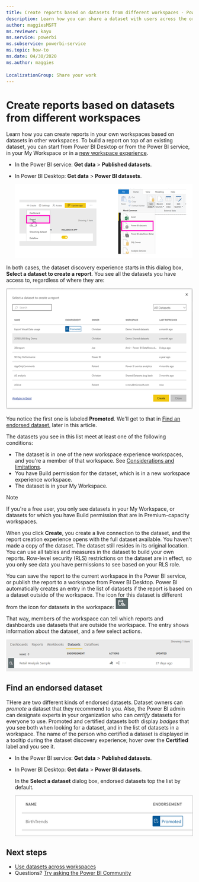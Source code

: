 ```yaml
---
title: Create reports based on datasets from different workspaces - Power BI
description: Learn how you can share a dataset with users across the organization. Then they can build reports based on your dataset in their own workspaces.
author: maggiesMSFT
ms.reviewer: kayu
ms.service: powerbi
ms.subservice: powerbi-service
ms.topic: how-to
ms.date: 04/30/2020
ms.author: maggies

LocalizationGroup: Share your work
---
```

# Create reports based on datasets from different workspaces

Learn how you can create reports in your own workspaces based on datasets in other workspaces. To build a report on top of an existing dataset, you can start from Power BI Desktop or from the Power BI service, in your My Workspace or in a [new workspace experience](../collaborate-share/service-create-the-new-workspaces.md).

- In the Power BI service: **Get data** > **Published datasets**.
- In Power BI Desktop: **Get data** > **Power BI datasets**.

    ![Connect to an existing dataset](media/service-datasets-across-workspaces/power-bi-connect-dataset-pk.png)
   
In both cases, the dataset discovery experience starts in this dialog box, **Select a dataset to create a report**. You see all the datasets you have access to, regardless of where they are:

![Select a dataset](media/service-datasets-across-workspaces/power-bi-select-dataset.png)

You notice the first one is labeled **Promoted**. We'll get to that in [Find an endorsed dataset](#find-an-endorsed-dataset), later in this article.

The datasets you see in this list meet at least one of the following conditions:

- The dataset is in one of the new workspace experience workspaces, and you're a member of that workspace. See [Considerations and limitations](service-datasets-across-workspaces.md#considerations-and-limitations).
- You have Build permission for the dataset, which is in a new workspace experience workspace.
- The dataset is in your My Workspace.

> [!NOTE]
> If you're a free user, you only see datasets in your My Workspace, or datasets for which you have Build permission that are in Premium-capacity workspaces.

When you click **Create**, you create a live connection to the dataset, and the report creation experience opens with the full dataset available. You haven't made a copy of the dataset. The dataset still resides in its original location. You can use all tables and measures in the dataset to build your own reports. Row-level security (RLS) restrictions on the dataset are in effect, so you only see data you have permissions to see based on your RLS role.

You can save the report to the current workspace in the Power BI service, or publish the report to a workspace from Power BI Desktop. Power BI automatically creates an entry in the list of datasets if the report is based on a dataset outside of the workspace. The icon for this dataset is different from the icon for datasets in the workspace: ![Shared dataset icon](media/service-datasets-discover-across-workspaces/power-bi-shared-dataset-icon.png)

That way, members of the workspace can tell which reports and dashboards use datasets that are outside the workspace. The entry shows information about the dataset, and a few select actions.

![Dataset actions](media/service-datasets-across-workspaces/power-bi-dataset-actions.png)

## Find an endorsed dataset

THere are two different kinds of endorsed datasets. Dataset owners can *promote* a dataset that they recommend to you. Also, the Power BI admin can designate experts in your organization who can *certify* datasets for everyone to use. Promoted and certified datasets both display *badges* that you see both when looking for a dataset, and in the list of datasets in a workspace. The name of the person who certified a dataset is displayed in a tooltip during the dataset discovery experience; hover over the **Certified** label and you see it.

- In the Power BI service: **Get data** > **Published datasets**.
- In Power BI Desktop: **Get data** > **Power BI datasets**.

    In the **Select a dataset** dialog box, endorsed datasets top the list by default. 

    ![Promoted dataset](media/service-datasets-discover-across-workspaces/power-bi-dataset-promoted.png)

## Next steps

- [Use datasets across workspaces](service-datasets-across-workspaces.md)
- Questions? [Try asking the Power BI Community](https://community.powerbi.com/)
